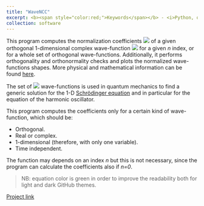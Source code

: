 ```yaml
---
title: "WaveNCC"
excerpt: <b><span style="color:red;">Keywords</span></b> - <i>Python, quantum mechanics, numerical analysis</i>. <br/><br/>A program to compute the normalization coefficients of a given orthogonal 1-D complex wave function.<br/><img src='/images/WaveNCC.png' width="600">
collection: software
---
```


This program computes the normalization coefficients <img src="https://render.githubusercontent.com/render/math?math=\color{green}{c_n}"> of a given orthogonal 1-dimensional complex wave-function <img src="https://render.githubusercontent.com/render/math?math=\color{green}{\psi_n(x)}"> for a given *n* index, or for a whole set of orthogonal wave-functions. Additionally, it performs orthogonality and orthonormality checks and plots the normalized wave-functions shapes. More physical and mathematical information can be found [here](https://github.com/JustWhit3/WaveNCC/blob/main/doc/Background%20explanation.md).

The set of <img src="https://render.githubusercontent.com/render/math?math=\color{green}{\psi_n(x)}"> wave-functions is used in quantum mechanics to find a generic solution for the 1-D [Schrödinger equation](https://users.aber.ac.uk/ruw/teach/327/hatom.php) and in particular for the equation of the harmonic oscillator.

This program computes the coefficients only for a certain kind of wave-function, which should be:

- Orthogonal.
- Real or complex.
- 1-dimensional (therefore, with only one variable).
- Time independent.

The function may depends on an index *n* but this is not necessary, since the program can calculate the coefficients also if *n=0*.
> NB: equation color is green in order to improve the readability both for light and dark GitHub themes.

[Project link](https://github.com/JustWhit3/WaveNCC)
